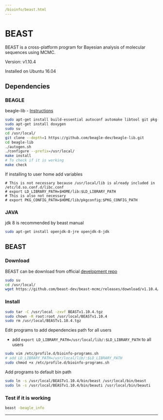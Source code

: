 ```yaml
---
/bioinfo/beast.html
---
```


# BEAST

BEAST is a cross-platform program for Bayesian analysis of molecular sequences using MCMC.

Version: v1.10.4

Installed on Ubuntu 16.04

## Dependencies

### BEAGLE

beagle-lib - [Instructions](https://github.com/beagle-dev/beagle-lib/wiki/LinuxInstallInstructions)

```bash
sudo apt-get install build-essential autoconf automake libtool git pkg-config openjdk-9-jdk
sudo apt-get install doxygen
sudo su
cd /usr/local/
git clone --depth=1 https://github.com/beagle-dev/beagle-lib.git
cd beagle-lib
./autogen.sh
./configure --prefix=/usr/local/
make install
# To check if it is working
make check
```

If installing to user home add variables

```
# This is not necessary because /usr/local/lib is already included in /etc/ld.so.conf.d/libc.conf
# export LD_LIBRARY_PATH=$HOME/lib:$LD_LIBRARY_PATH
# This is also not necessary
# export PKG_CONFIG_PATH=$HOME/lib/pkgconfig:$PKG_CONFIG_PATH
```

### JAVA

jdk 8 is recommended by beast manual
 
```bash
sudo apt-get install openjdk-8-jre openjdk-8-jdk
```

## BEAST

### Download

BEAST can be download from official [development repo](https://github.com/beast-dev/beast-mcmc/releases)

```bash
sudo su
cd /usr/local/
wget https://github.com/beast-dev/beast-mcmc/releases/download/v1.10.4/BEASTv1.10.4.tgz
```

### Install

```bash
sudo tar -C /usr/local -zxvf BEASTv1.10.4.tgz
sudo chown -R root:root /usr/local/BEASTv1.10.4
sudo rm /usr/local/BEASTv1.10.4.tgz
```

Edit programs to add dependencies path for all users

*  add `export LD_LIBRARY_PATH=/usr/local/lib/:$LD_LIBRARY_PATH` to all users

```bash
sudo vim /etc/profile.d/bioinfo-programs.sh
# add LD_LIBRARY_PATH=/usr/local/lib/:$LD_LIBRARY_PATH
sudo chmod +x /etc/profile.d/bioinfo-programs.sh
```

Add programs to default bin path

```bash
sudo ln -s /usr/local/BEASTv1.10.4/bin/beast /usr/local/bin/beast
sudo ln -s /usr/local/BEASTv1.10.4/bin/beauti /usr/local/bin/beauti
```

### Test if it is working

```bash
beast -beagle_info
```

----
